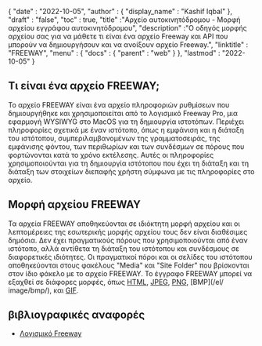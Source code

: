 {
  "date" : "2022-10-05",
  "author" : {
    "display_name" : "Kashif Iqbal"
},
  "draft" : "false",
  "toc" : true,
  "title" :"Αρχείο αυτοκινητόδρομου - Μορφή αρχείου εγγράφου αυτοκινητόδρομου",
  "description" :"Ο οδηγός μορφής αρχείου σας για να μάθετε τι είναι ένα αρχείο Freeway και API που μπορούν να δημιουργήσουν και να ανοίξουν αρχείο Freeway.",
  "linktitle" : "FREEWAY",
  "menu" : {
    "docs" : {
      "parent" : "web"
}
},
  "lastmod" : "2022-10-05"
}

## Τι είναι ένα αρχείο FREEWAY;

Το αρχείο FREEWAY είναι ένα αρχείο πληροφοριών ρυθμίσεων που δημιουργήθηκε και χρησιμοποιείται από το λογισμικό Freeway Pro, μια εφαρμογή WYSIWYG στο MacOS για τη δημιουργία ιστοτόπων. Περιέχει πληροφορίες σχετικά με έναν ιστότοπο, όπως η εμφάνιση και η διάταξη του ιστότοπου, συμπεριλαμβανομένων της γραμματοσειράς, της εμφάνισης φόντου, των περιθωρίων και των συνδέσμων σε πόρους που φορτώνονται κατά το χρόνο εκτέλεσης. Αυτές οι πληροφορίες χρησιμοποιούνται για τη δημιουργία ιστότοπου που έχει τη διάταξη και τη διάταξη των στοιχείων διεπαφής χρήστη σύμφωνα με τις πληροφορίες στο αρχείο.

## Μορφή αρχείου FREEWAY

Τα αρχεία FREEWAY αποθηκεύονται σε ιδιόκτητη μορφή αρχείου και οι λεπτομέρειες της εσωτερικής μορφής αρχείου τους δεν είναι διαθέσιμες δημόσια. Δεν έχει πραγματικούς πόρους που χρησιμοποιούνται από έναν ιστότοπο, αλλά αντίθετα τη διάταξη του ιστότοπου και συνδέσμους σε διαφορετικές ιδιότητες. Οι πραγματικοί πόροι και οι σελίδες του ιστότοπου αποθηκεύονται στους φακέλους "Media" και "Site Folder" που βρίσκονται στον ίδιο φάκελο με το αρχείο FREEWAY. Το έγγραφο FREEWAY μπορεί να εξαχθεί σε διάφορες μορφές, όπως [HTML](/el/web/html/), [JPEG](/el/image/jpeg/), [PNG](/el/image/png/), [BMP](/el/ image/bmp/), και [GIF](/el/image/gif/).

## βιβλιογραφικές αναφορές

* [Λογισμικό Freeway](https://en.wikipedia.org/wiki/Freeway_(software))


